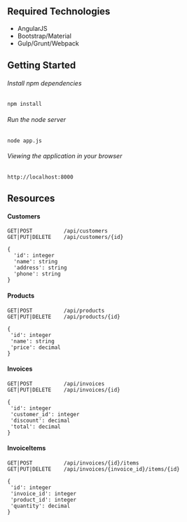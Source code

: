## Required Technologies
 - AngularJS
 - Bootstrap/Material
 - Gulp/Grunt/Webpack

## Getting Started

###### Install npm dependencies
`npm install`

###### Run the node server
`node app.js`

###### Viewing the application in your browser
`http://localhost:8000`


## Resources

#### Customers
```
GET|POST          /api/customers
GET|PUT|DELETE    /api/customers/{id}

{
  'id': integer
  'name': string
  'address': string
  'phone': string
}
```

#### Products
```
GET|POST          /api/products
GET|PUT|DELETE    /api/products/{id}

{
 'id': integer
 'name': string
 'price': decimal
}
```
#### Invoices
```
GET|POST          /api/invoices
GET|PUT|DELETE    /api/invoices/{id}

{
 'id': integer
 'customer_id': integer
 'discount': decimal
 'total': decimal
}
```

#### InvoiceItems
```
GET|POST          /api/invoices/{id}/items
GET|PUT|DELETE    /api/invoices/{invoice_id}/items/{id}

{
 'id': integer
 'invoice_id': integer
 'product_id': integer
 'quantity': decimal
}
```
